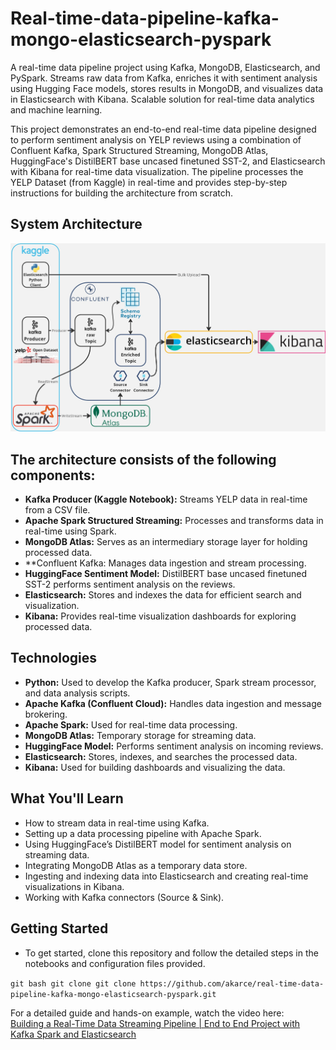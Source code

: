 # Real-time-data-pipeline-kafka-mongo-elasticsearch-pyspark

A real-time  data pipeline project using Kafka, MongoDB, Elasticsearch, and PySpark. Streams raw data from Kafka, enriches it with sentiment analysis using Hugging Face models, stores results in MongoDB, and visualizes data in Elasticsearch with Kibana. Scalable solution for real-time data analytics and machine learning.

This project demonstrates an end-to-end real-time data pipeline designed to perform sentiment analysis on YELP reviews using a combination of Confluent Kafka, Spark Structured Streaming, MongoDB Atlas, HuggingFace's DistilBERT base uncased finetuned SST-2, and Elasticsearch with Kibana for real-time data visualization. The pipeline processes the YELP Dataset (from Kaggle) in real-time and provides step-by-step instructions for building the architecture from scratch.

## System Architecture

![System_architecture.png](final_yelp_overview2.jpg)


## The architecture consists of the following components:

- **Kafka Producer (Kaggle Notebook):** Streams YELP data in real-time from a CSV file.
- **Apache Spark Structured Streaming:** Processes and transforms data in real-time using Spark.
- **MongoDB Atlas:** Serves as an intermediary storage layer for holding processed data.
- **Confluent Kafka: Manages data ingestion and stream processing.
- **HuggingFace Sentiment Model:** DistilBERT base uncased finetuned SST-2 performs sentiment analysis on the reviews.
- **Elasticsearch:** Stores and indexes the data for efficient search and visualization.
- **Kibana:** Provides real-time visualization dashboards for exploring processed data.


## Technologies

- **Python:** Used to develop the Kafka producer, Spark stream processor, and data analysis scripts.
- **Apache Kafka (Confluent Cloud):** Handles data ingestion and message brokering.
- **Apache Spark:** Used for real-time data processing.
- **MongoDB Atlas:** Temporary storage for streaming data.
- **HuggingFace Model:** Performs sentiment analysis on incoming reviews.
- **Elasticsearch:** Stores, indexes, and searches the processed data.
- **Kibana:** Used for building dashboards and visualizing the data.

## What You'll Learn

- How to stream data in real-time using Kafka.
- Setting up a data processing pipeline with Apache Spark.
- Using HuggingFace’s DistilBERT model for sentiment analysis on streaming data.
- Integrating MongoDB Atlas as a temporary data store.
- Ingesting and indexing data into Elasticsearch and creating real-time visualizations in Kibana.
- Working with Kafka connectors (Source & Sink).

## Getting Started
- To get started, clone this repository and follow the detailed steps in the notebooks and configuration files provided.

```git bash git clone git clone https://github.com/akarce/real-time-data-pipeline-kafka-mongo-elasticsearch-pyspark.git```

For a detailed guide and hands-on example, watch the video here: \
[Building a Real-Time Data Streaming Pipeline | End to End Project with Kafka Spark and Elasticsearch
](https://youtu.be/RQ7nnobb1N0)
